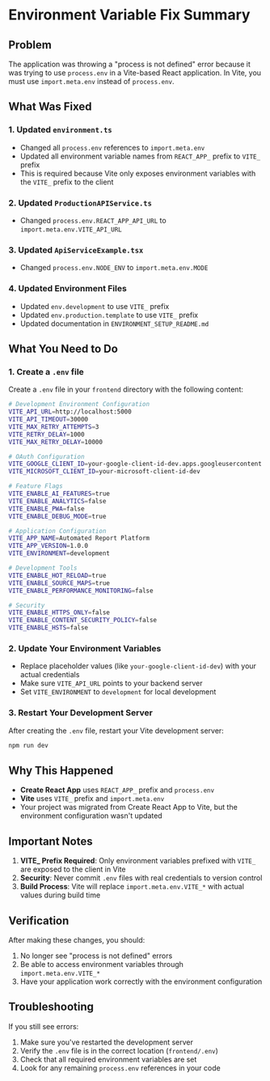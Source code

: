 # Environment Variable Fix Summary

## Problem
The application was throwing a "process is not defined" error because it was trying to use `process.env` in a Vite-based React application. In Vite, you must use `import.meta.env` instead of `process.env`.

## What Was Fixed

### 1. Updated `environment.ts`
- Changed all `process.env` references to `import.meta.env`
- Updated all environment variable names from `REACT_APP_` prefix to `VITE_` prefix
- This is required because Vite only exposes environment variables with the `VITE_` prefix to the client

### 2. Updated `ProductionAPIService.ts`
- Changed `process.env.REACT_APP_API_URL` to `import.meta.env.VITE_API_URL`

### 3. Updated `ApiServiceExample.tsx`
- Changed `process.env.NODE_ENV` to `import.meta.env.MODE`

### 4. Updated Environment Files
- Updated `env.development` to use `VITE_` prefix
- Updated `env.production.template` to use `VITE_` prefix
- Updated documentation in `ENVIRONMENT_SETUP_README.md`

## What You Need to Do

### 1. Create a `.env` file
Create a `.env` file in your `frontend` directory with the following content:

```bash
# Development Environment Configuration
VITE_API_URL=http://localhost:5000
VITE_API_TIMEOUT=30000
VITE_MAX_RETRY_ATTEMPTS=3
VITE_RETRY_DELAY=1000
VITE_MAX_RETRY_DELAY=10000

# OAuth Configuration
VITE_GOOGLE_CLIENT_ID=your-google-client-id-dev.apps.googleusercontent.com
VITE_MICROSOFT_CLIENT_ID=your-microsoft-client-id-dev

# Feature Flags
VITE_ENABLE_AI_FEATURES=true
VITE_ENABLE_ANALYTICS=false
VITE_ENABLE_PWA=false
VITE_ENABLE_DEBUG_MODE=true

# Application Configuration
VITE_APP_NAME=Automated Report Platform
VITE_APP_VERSION=1.0.0
VITE_ENVIRONMENT=development

# Development Tools
VITE_ENABLE_HOT_RELOAD=true
VITE_ENABLE_SOURCE_MAPS=true
VITE_ENABLE_PERFORMANCE_MONITORING=false

# Security
VITE_ENABLE_HTTPS_ONLY=false
VITE_ENABLE_CONTENT_SECURITY_POLICY=false
VITE_ENABLE_HSTS=false
```

### 2. Update Your Environment Variables
- Replace placeholder values (like `your-google-client-id-dev`) with your actual credentials
- Make sure `VITE_API_URL` points to your backend server
- Set `VITE_ENVIRONMENT` to `development` for local development

### 3. Restart Your Development Server
After creating the `.env` file, restart your Vite development server:
```bash
npm run dev
```

## Why This Happened

- **Create React App** uses `REACT_APP_` prefix and `process.env`
- **Vite** uses `VITE_` prefix and `import.meta.env`
- Your project was migrated from Create React App to Vite, but the environment configuration wasn't updated

## Important Notes

1. **VITE_ Prefix Required**: Only environment variables prefixed with `VITE_` are exposed to the client in Vite
2. **Security**: Never commit `.env` files with real credentials to version control
3. **Build Process**: Vite will replace `import.meta.env.VITE_*` with actual values during build time

## Verification

After making these changes, you should:
1. No longer see "process is not defined" errors
2. Be able to access environment variables through `import.meta.env.VITE_*`
3. Have your application work correctly with the environment configuration

## Troubleshooting

If you still see errors:
1. Make sure you've restarted the development server
2. Verify the `.env` file is in the correct location (`frontend/.env`)
3. Check that all required environment variables are set
4. Look for any remaining `process.env` references in your code
